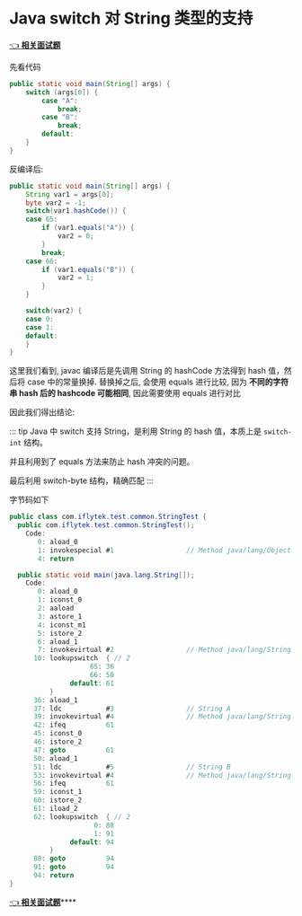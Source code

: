 # Java switch 对 String 类型的支持

[👈 **相关面试题**](./README.md#_56-👉-switch-对-string-的支持)

先看代码

```java
public static void main(String[] args) {
    switch (args[0]) {
        case "A":
            break;
        case "B":
            break;
        default:
    }
}
```

反编译后:

```java
public static void main(String[] args) {
    String var1 = args[0];
    byte var2 = -1;
    switch(var1.hashCode()) {
    case 65:
        if (var1.equals("A")) {
            var2 = 0;
        }
        break;
    case 66:
        if (var1.equals("B")) {
            var2 = 1;
        }
    }

    switch(var2) {
    case 0:
    case 1:
    default:
    }
}
```

这里我们看到, javac 编译后是先调用 String 的 hashCode 方法得到 hash 值，然后将 case 中的常量换掉.
替换掉之后, 会使用 equals 进行比较, 因为 **不同的字符串 hash 后的 hashcode 可能相同**, 因此需要使用 equals 进行对比

因此我们得出结论:

::: tip
Java 中 switch 支持 String，是利用 String 的 hash 值，本质上是 `switch-int` 结构。

并且利用到了 equals 方法来防止 hash 冲突的问题。

最后利用 switch-byte 结构，精确匹配
:::

字节码如下

```java
public class com.iflytek.test.common.StringTest {
  public com.iflytek.test.common.StringTest();
    Code:
       0: aload_0
       1: invokespecial #1                  // Method java/lang/Object."<init>":()V
       4: return

  public static void main(java.lang.String[]);
    Code:
       0: aload_0
       1: iconst_0
       2: aaload
       3: astore_1
       4: iconst_m1
       5: istore_2
       6: aload_1
       7: invokevirtual #2                  // Method java/lang/String.hashCode:()I
      10: lookupswitch  { // 2
                    65: 36
                    66: 50
               default: 61
          }
      36: aload_1
      37: ldc           #3                  // String A
      39: invokevirtual #4                  // Method java/lang/String.equals:(Ljava/lang/Object;)Z
      42: ifeq          61
      45: iconst_0
      46: istore_2
      47: goto          61
      50: aload_1
      51: ldc           #5                  // String B
      53: invokevirtual #4                  // Method java/lang/String.equals:(Ljava/lang/Object;)Z
      56: ifeq          61
      59: iconst_1
      60: istore_2
      61: iload_2
      62: lookupswitch  { // 2
                     0: 88
                     1: 91
               default: 94
          }
      88: goto          94
      91: goto          94
      94: return
}
```

[👈 **相关面试题**](./README.md#_56-👉-switch-对-string-的支持)****


